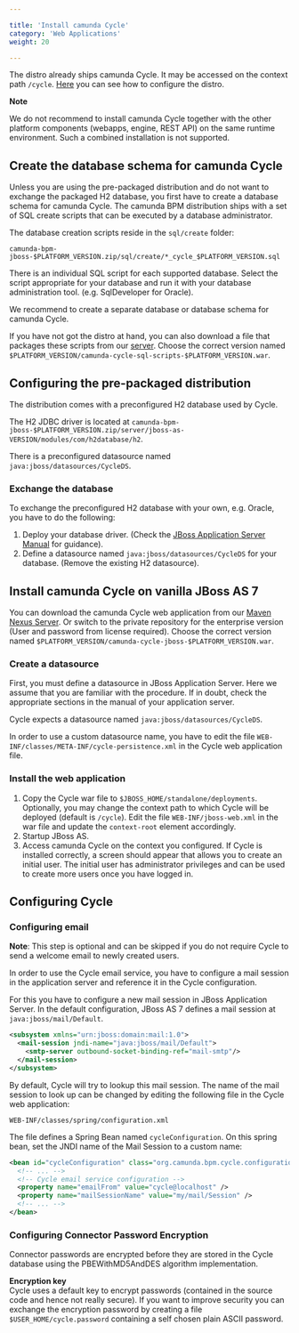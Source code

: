 ```yaml
---

title: 'Install camunda Cycle'
category: 'Web Applications'
weight: 20

---
```



The distro already ships camunda Cycle. It may be accessed on the context path `/cycle`. [Here](ref:#web-applications-install-camunda-cycle-configuring-the-pre-packaged-distribution) you can see how to configure the distro.</br>

<div class="alert alert-warning">
  <p><strong>Note</strong></p>
  <p>We do not recommend to install camunda Cycle together with the other platform components (webapps, engine, REST API) on the same runtime environment. Such a combined installation is not supported.</p>
</div>


## Create the database schema for camunda Cycle

Unless you are using the pre-packaged distribution and do not want to exchange the packaged H2 database, you first have to create a database schema for camunda Cycle.
The camunda BPM distribution ships with a set of SQL create scripts that can be executed by a database administrator.

The database creation scripts reside in the `sql/create` folder:

```
camunda-bpm-jboss-$PLATFORM_VERSION.zip/sql/create/*_cycle_$PLATFORM_VERSION.sql
```

There is an individual SQL script for each supported database. Select the script appropriate for your database and run it with your database administration tool. (e.g. SqlDeveloper for Oracle).

We recommend to create a separate database or database schema for camunda Cycle.

<div class="alert alert-info">
  If you have not got the distro at hand, you can also download a file that packages these
  scripts from our <a href = "https://app.camunda.com/nexus/content/groups/public/org/camunda/bpm/cycle/camunda-cycle-sql-scripts">server</a>.
  Choose the correct version named <code>$PLATFORM_VERSION/camunda-cycle-sql-scripts-$PLATFORM_VERSION.war</code>.
</div>


## Configuring the pre-packaged distribution

The distribution comes with a preconfigured H2 database used by Cycle.

The H2 JDBC driver is located at `camunda-bpm-jboss-$PLATFORM_VERSION.zip/server/jboss-as-VERSION/modules/com/h2database/h2`.

There is a preconfigured datasource named `java:jboss/datasources/CycleDS`.

### Exchange the database

To exchange the preconfigured H2 database with your own, e.g. Oracle, you have to do the following:

1. Deploy your database driver. (Check the <a href = http://jbossas.jboss.org/docs/>JBoss Application Server Manual</a> for guidance).
2. Define a datasource named `java:jboss/datasources/CycleDS` for your database. (Remove the existing H2 datasource).


## Install camunda Cycle on vanilla JBoss AS 7

You can download the camunda Cycle web application from our [Maven Nexus Server](https://app.camunda.com/nexus/content/groups/public/org/camunda/bpm/cycle/camunda-cycle-jboss/).
Or switch to the private repository for the enterprise version (User and password from license required).
Choose the correct version named `$PLATFORM_VERSION/camunda-cycle-jboss-$PLATFORM_VERSION.war`.

### Create a datasource

First, you must define a datasource in JBoss Application Server. Here we assume that you are familiar with the procedure.
If in doubt, check the appropriate sections in the manual of your application server.

Cycle expects a datasource named `java:jboss/datasources/CycleDS`.

In order to use a custom datasource name, you have to edit the file `WEB-INF/classes/META-INF/cycle-persistence.xml` in the Cycle web application file.

### Install the web application

1.  Copy the Cycle war file to `$JBOSS_HOME/standalone/deployments`.
    Optionally, you may change the context path to which Cycle will be deployed (default is `/cycle`).
    Edit the file `WEB-INF/jboss-web.xml` in the war file and update the `context-root` element accordingly.
2.  Startup JBoss AS.
3.  Access camunda Cycle on the context you configured. If Cycle is installed correctly, a screen should appear that allows you to create an initial user.
    The initial user has administrator privileges and can be used to create more users once you have logged in.


## Configuring Cycle

### Configuring email

**Note**: This step is optional and can be skipped if you do not require Cycle to send a welcome email to newly created users.

In order to use the Cycle email service, you have to configure a mail session in the application server and reference it in the Cycle configuration.

For this you have to configure a new mail session in JBoss Application Server. In the default configuration, JBoss AS 7 defines a mail session at `java:jboss/mail/Default`.

```xml
<subsystem xmlns="urn:jboss:domain:mail:1.0">
  <mail-session jndi-name="java:jboss/mail/Default">
    <smtp-server outbound-socket-binding-ref="mail-smtp"/>
  </mail-session>
</subsystem>
```

By default, Cycle will try to lookup this mail session.
The name of the mail session to look up can be changed by editing the following file in the Cycle web application:

```
WEB-INF/classes/spring/configuration.xml
```

The file defines a Spring Bean named `cycleConfiguration`. On this spring bean, set the JNDI name of the Mail Session to a custom name:

```xml
<bean id="cycleConfiguration" class="org.camunda.bpm.cycle.configuration.CycleConfiguration">
  <!-- ... -->
  <!-- Cycle email service configuration -->
  <property name="emailFrom" value="cycle@localhost" />
  <property name="mailSessionName" value="my/mail/Session" />
  <!-- ... -->
</bean>
```

### Configuring Connector Password Encryption

Connector passwords are encrypted before they are stored in the Cycle database using the PBEWithMD5AndDES algorithm implementation.
<div class="alert alert-info">
  <strong>Encryption key</strong>
  <br/>
  Cycle uses a default key to encrypt passwords (contained in the source code and hence not really secure).
  If you want to improve security you can exchange the encryption password by creating a file <code>$USER_HOME/cycle.password</code> containing a self chosen plain ASCII password.
</div>

